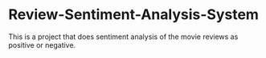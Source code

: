 # Review-Sentiment-Analysis-System
This is a project that does sentiment analysis of the movie reviews as positive or negative.
